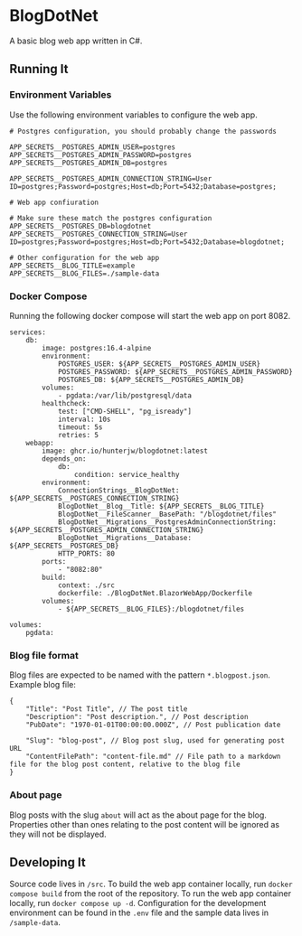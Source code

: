 # BlogDotNet

A basic blog web app written in C#.

## Running It

### Environment Variables

Use the following environment variables to configure the web app.

```
# Postgres configuration, you should probably change the passwords

APP_SECRETS__POSTGRES_ADMIN_USER=postgres
APP_SECRETS__POSTGRES_ADMIN_PASSWORD=postgres
APP_SECRETS__POSTGRES_ADMIN_DB=postgres

APP_SECRETS__POSTGRES_ADMIN_CONNECTION_STRING=User ID=postgres;Password=postgres;Host=db;Port=5432;Database=postgres;

# Web app confiuration

# Make sure these match the postgres configuration
APP_SECRETS__POSTGRES_DB=blogdotnet
APP_SECRETS__POSTGRES_CONNECTION_STRING=User ID=postgres;Password=postgres;Host=db;Port=5432;Database=blogdotnet;

# Other configuration for the web app
APP_SECRETS__BLOG_TITLE=example
APP_SECRETS__BLOG_FILES=./sample-data

```

### Docker Compose

Running the following docker compose will start the web app on port 8082.

```
services:
    db:
        image: postgres:16.4-alpine
        environment:
            POSTGRES_USER: ${APP_SECRETS__POSTGRES_ADMIN_USER}
            POSTGRES_PASSWORD: ${APP_SECRETS__POSTGRES_ADMIN_PASSWORD}
            POSTGRES_DB: ${APP_SECRETS__POSTGRES_ADMIN_DB}
        volumes:
            - pgdata:/var/lib/postgresql/data
        healthcheck:
            test: ["CMD-SHELL", "pg_isready"]
            interval: 10s
            timeout: 5s
            retries: 5
    webapp:
        image: ghcr.io/hunterjw/blogdotnet:latest
        depends_on:
            db:
                condition: service_healthy
        environment:
            ConnectionStrings__BlogDotNet: ${APP_SECRETS__POSTGRES_CONNECTION_STRING}
            BlogDotNet__Blog__Title: ${APP_SECRETS__BLOG_TITLE}
            BlogDotNet__FileScanner__BasePath: "/blogdotnet/files"
            BlogDotNet__Migrations__PostgresAdminConnectionString: ${APP_SECRETS__POSTGRES_ADMIN_CONNECTION_STRING}
            BlogDotNet__Migrations__Database: ${APP_SECRETS__POSTGRES_DB}
            HTTP_PORTS: 80
        ports:
            - "8082:80"
        build: 
            context: ./src
            dockerfile: ./BlogDotNet.BlazorWebApp/Dockerfile
        volumes:
            - ${APP_SECRETS__BLOG_FILES}:/blogdotnet/files

volumes:
    pgdata:
```

### Blog file format

Blog files are expected to be named with the pattern `*.blogpost.json`. Example blog file:

```
{
	"Title": "Post Title", // The post title
	"Description": "Post description.", // Post description
	"PubDate": "1970-01-01T00:00:00.000Z", // Post publication date
	
	"Slug": "blog-post", // Blog post slug, used for generating post URL
	"ContentFilePath": "content-file.md" // File path to a markdown file for the blog post content, relative to the blog file
}
```

### About page

Blog posts with the slug `about` will act as the about page for the blog. Properties other than ones relating to the post content will be ignored as they will not be displayed.

## Developing It

Source code lives in `/src`. To build the web app container locally, run `docker compose build` from the root of the repository. To run the web app container locally, run `docker compose up -d`. Configuration for the development environment can be found in the `.env` file and the sample data lives in `/sample-data`. 
